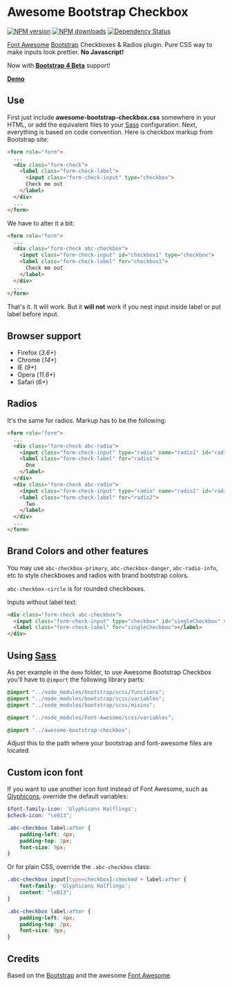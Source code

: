 Awesome Bootstrap Checkbox
==========================
[![NPM version](https://img.shields.io/npm/v/awesome-bootstrap-checkbox.svg?style=flat)](https://www.npmjs.com/package/awesome-bootstrap-checkbox)
[![NPM downloads](https://img.shields.io/npm/dm/awesome-bootstrap-checkbox.svg?style=flat)](https://www.npmjs.com/package/awesome-bootstrap-checkbox)
[![Dependency Status](https://img.shields.io/david/dev/flatlogic/awesome-bootstrap-checkbox.svg?branch=master&style=flat)](https://www.npmjs.com/package/awesome-bootstrap-checkbox)

[Font Awesome][] [Bootstrap][] Checkboxes & Radios plugin. Pure CSS way to make inputs look prettier. **No Javascript!**

Now with **[Bootstrap 4 Beta][]** support!

**[Demo][]**

Use
------------

First just include **awesome-bootstrap-checkbox.css** somewhere in your HTML, or add the equivalent files to your [Sass](#using-sass) configuration.
Next, everything is based on code convention. Here is checkbox markup from Bootstrap site:

````html
<form role="form">
  ...
  <div class="form-check">
    <label class="form-check-label">
      <input class="form-check-input" type="checkbox">
      Check me out
    </label>
  </div>
  ...
</form>
````

We have to alter it a bit:
````html
<form role="form">
  ...
  <div class="form-check abc-checkbox">
    <input class="form-check-input" id="checkbox1" type="checkbox">
    <label class="form-check-label" for="checkbox1">
      Check me out
    </label>
  </div>
  ...
</form>
````
That's it. It will work. But it **will not** work if you nest input inside label or put label before input.

Browser support
-----------
- Firefox (_3.6+_)
- Chrome  (_14+_)
- IE      (_9+_)
- Opera   (_11.6+_)
- Safari  (_6+_)

Radios
------------

It's the same for radios. Markup has to be the following:
````html
<form role="form">
  ...
  <div class="form-check abc-radio">
    <input class="form-check-input" type="radio" name="radio1" id="radio1" value="option1" checked>
    <label class="form-check-label" for="radio1">
      One
    </label>
  </div>
  <div class="form-check abc-radio">
    <input class="form-check-input" type="radio" name="radio1" id="radio2" value="option2">
    <label class="form-check-label" for="radio2">
      Two
    </label>
  </div>
  ...
</form>
````

Brand Colors and other features
------------

You may use `abc-checkbox-primary`, `abc-checkbox-danger`, `abc-radio-info`, etc to style checkboxes and radios with brand bootstrap colors.

`abc-checkbox-circle` is for rounded checkboxes.

Inputs without label text:

````html
<div class="form-check abc-checkbox">
  <input class="form-check-input" type="checkbox" id="singleCheckbox" value="option1" aria-label="Single checkbox One">
  <label class="form-check-label" for="singleCheckbox"></label>
</div>
````

Using [Sass][]
----------

As per example in the `demo` folder, to use Awesome Bootstrap Checkbox you'll have to `@import` the following library parts:

````scss
@import "../node_modules/bootstrap/scss/functions";
@import "../node_modules/bootstrap/scss/variables";
@import "../node_modules/bootstrap/scss/mixins";

@import "../node_modules/Font-Awesome/scss/variables";

@import "../awesome-bootstrap-checkbox";
````

Adjust this to the path where your bootstrap and font-awesome files are located.

Custom icon font
------------

If you want to use another icon font instead of Font Awesome, such as [Glyphicons][], override the default variables:
````scss
$font-family-icon: 'Glyphicons Halflings';
$check-icon: "\e013";

.abc-checkbox label:after {
    padding-left: 4px;
    padding-top: 2px;
    font-size: 9px;
}
````

Or for plain CSS, override the `.abc-checkbox` class:
````css
.abc-checkbox input[type=checkbox]:checked + label:after {
    font-family: 'Glyphicons Halflings';
    content: "\e013";
}

.abc-checkbox label:after {
    padding-left: 4px;
    padding-top: 2px;
    font-size: 9px;
}
````

Credits
------------

Based on the [Bootstrap][] and the awesome [Font Awesome][].


[Demo]: http://flatlogic.github.io/awesome-bootstrap-checkbox/demo/1.0.0/
[Bootstrap]: http://getbootstrap.com/
[Bootstrap 4 Beta]: http://getbootstrap.com/
[Font Awesome]: https://github.com/FortAwesome/Font-Awesome
[Glyphicons]: http://getbootstrap.com/components/#glyphicons
[Sass]: http://sass-lang.com/
[Less]: http://lesscss.org/
